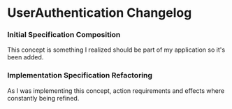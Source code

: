 # UserAuthentication Changelog

### Initial Specification Composition

This concept is something I realized should be part of my application so it's been added.

### Implementation Specification Refactoring

As I was implementing this concept, action requirements and effects where constantly being refined. 

